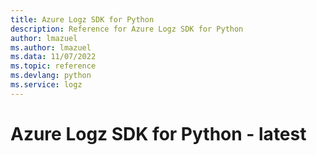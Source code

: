 ```yaml
---
title: Azure Logz SDK for Python
description: Reference for Azure Logz SDK for Python
author: lmazuel
ms.author: lmazuel
ms.data: 11/07/2022
ms.topic: reference
ms.devlang: python
ms.service: logz
---
```

# Azure Logz SDK for Python - latest

